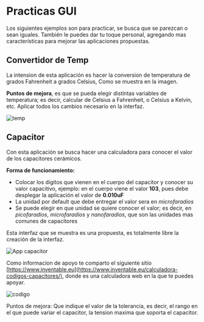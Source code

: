 # Practicas GUI

Los siguientes ejemplos son para practicar, se busca que se parezcan o sean iguales. También le puedes dar tu toque personal, agregando mas características para mejorar las aplicaciones propuestas.

## Convertidor de Temp

La intension de esta aplicación es hacer la conversion de temperatura de grados Fahrenheit a grados Celsius, Como se muestra en la imagen.

**Puntos de mejora**, es que se pueda elegir distintas variables de temperatura; es decir, calcular de Celsius a Fahrenheit, o Celsius a Kelvin, etc. Aplicar todos los cambios necesario en la interfaz.

![temp](https://files.realpython.com/media/17_8_tk_temp_converter_win10.8e1ebad492b9.jpg)


## Capacitor 

Con esta aplicación se busca hacer una calculadora para conocer el valor de los capacitores cerámicos.

**Forma de funcionamiento:**

- Colocar los dígitos que vienen en el cuerpo del capacitor y conocer su valor capacitivo, ejemplo: en el cuerpo viene el valor **103**, pues debe desplegar la aplicación el valor de **0.010uF**
- La unidad por default que debe entregar el valor sera en *microfaradios*
- Se puede elegir en que unidad se quiere conocer el valor; es decir, en *picofaradios*, *microfaradios* y *nanofaradios*, que son las unidades mas comunes de capacitores

Esta interfaz que se muestra es una propuesta, es totalmente libre la creación de la interfaz.

![App capacitor](https://raw.githubusercontent.com/jalmx89/Capacitor_Calculator/master/imgs/ds1.png)

Como informacion de apoyo te comparto el siguiente sitio [https://www.inventable.eu](https://www.inventable.eu/calculadora-codigos-capacitores/), donde es una calculadora web en la que te puedes apoyar.

![codigo](https://www.inventable.eu/wp-content/uploads/2018/02/capacitores_tipos_codigos.png)

Puntos de mejora: Que indique el valor de la tolerancia, es decir, el rango en el que puede variar el capacitor, la tension maxima que soporta el capacitor.